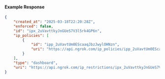 <!-- Code generated for API Clients. DO NOT EDIT. -->

#### Example Response

```json
{
	"created_at": "2025-03-18T22:20:28Z",
	"enforced": false,
	"id": "ipx_2uVavttkyJnGUeS7V3l5rk4GP6n",
	"ip_policies": [
		{
			"id": "ipp_2uVavtUm0EScaaqJbzJwylOHNzn",
			"uri": "https://api.ngrok.com/ip_policies/ipp_2uVavtUm0EScaaqJbzJwylOHNzn"
		}
	],
	"type": "dashboard",
	"uri": "https://api.ngrok.com/ip_restrictions/ipx_2uVavttkyJnGUeS7V3l5rk4GP6n"
}
```
